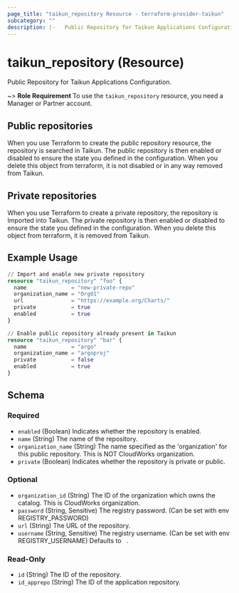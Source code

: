 ```yaml
---
page_title: "taikun_repository Resource - terraform-provider-taikun"
subcategory: ""
description: |-   Public Repository for Taikun Applications Configuration.
---
```


# taikun_repository (Resource)

Public Repository for Taikun Applications Configuration.

~> **Role Requirement** To use the `taikun_repository` resource, you need a Manager or Partner account.

## Public repositories
When you use Terraform to create the public repository resource, the repository is searched in Taikun.
The public repository is then enabled or disabled to ensure the state you defined in the configuration.
When you delete this object from terraform, it is not disabled or in any way removed from Taikun.

## Private repositories
When you use Terraform to create a private repository, the repository is Imported into Taikun.
The private repository is then enabled or disabled to ensure the state you defined in the configuration.
When you delete this object from terraform, it is removed from Taikun.

## Example Usage

```terraform
// Import and enable new private repository
resource "taikun_repository" "foo" {
  name              = "new-private-repo"
  organization_name = "Org01"
  url               = "https://example.org/Charts/"
  private           = true
  enabled           = true
}

// Enable public repository already present in Taikun
resource "taikun_repository" "bar" {
  name              = "argo"
  organization_name = "argoproj"
  private           = false
  enabled           = true
}
```

<!-- schema generated by tfplugindocs -->
## Schema

### Required

- `enabled` (Boolean) Indicates whether the repository is enabled.
- `name` (String) The name of the repository.
- `organization_name` (String) The name specified as the 'organization' for this public repository. This is NOT CloudWorks organization.
- `private` (Boolean) Indicates whether the repository is private or public.

### Optional

- `organization_id` (String) The ID of the organization which owns the catalog. This is CloudWorks organization.
- `password` (String, Sensitive) The registry password. (Can be set with env REGISTRY_PASSWORD)
- `url` (String) The URL of the repository.
- `username` (String, Sensitive) The registry username. (Can be set with env REGISTRY_USERNAME) Defaults to ` `.

### Read-Only

- `id` (String) The ID of the repository.
- `id_apprepo` (String) The ID of the application repository.
